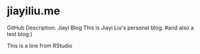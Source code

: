 # jiayiliu.me
GitHub Description: Jiayi Blog
This is Jiayi Liu's personal blog. #and also a test blog:)

This is a line from RStudio